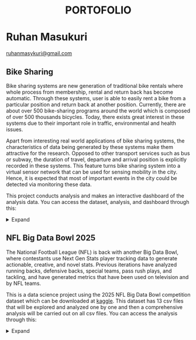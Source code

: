 
# <p align="center"> PORTOFOLIO</p>

# Ruhan Masukuri
ruhanmasykuri@gmail.com

## Bike Sharing
Bike sharing systems are new generation of traditional bike rentals where whole process from membership, rental and return 
back has become automatic. Through these systems, user is able to easily rent a bike from a particular position and return 
back at another position. Currently, there are about over 500 bike-sharing programs around the world which is composed of 
over 500 thousands bicycles. Today, there exists great interest in these systems due to their important role in traffic, 
environmental and health issues. 

Apart from interesting real world applications of bike sharing systems, the characteristics of data being generated by
these systems make them attractive for the research. Opposed to other transport services such as bus or subway, the duration
of travel, departure and arrival position is explicitly recorded in these systems. This feature turns bike sharing system into
a virtual sensor network that can be used for sensing mobility in the city. Hence, it is expected that most of important
events in the city could be detected via monitoring these data.

This project conducts analysis and makes an interactive dashboard of the analysis data. You can access the dataset, analysis, and dashboard through this: 
<details>
  <summary>Expand</summary>
  
  ### [Dataset](https://github.com/hanru789/bike_sharing/tree/main/bike_sharing_dataset)
  
  ### [Analysis](https://github.com/hanru789/bike_sharing/blob/main/Proyek%20Analisis%20Data.ipynb)
  
  ### [Dashboard](https://bikesharing-s9xhfypjcgcng7yemj6hpq.streamlit.app/)
</details>

## NFL Big Data Bowl 2025
The National Football League (NFL) is back with another Big Data Bowl, where contestants use Next Gen Stats player tracking data to generate actionable, creative, and novel stats. Previous iterations have analyzed running backs, defensive backs, special teams, pass rush plays, and tackling, and have generated metrics that have been used on television and by NFL teams.

This is a data science project using the 2025 NFL Big Data Bowl competition dataset which can be downloaded at [kaggle](https://www.kaggle.com/competitions/nfl-big-data-bowl-2025/data?select=games.csv).
This dataset has 13 csv files that will be explored and analyzed one by one and then a comprehensive analysis will be carried out on all csv files. You can access the analysis through this:
<details>
  <summary>Expand</summary>
	
	
 ### [games.csv](https://github.com/hanru789/NFL-Big-Data-Bowl-2025/blob/main/about-games.ipynb)
 
 ### player_play.csv
 
 ### players.csv
 
 ### plays.csv
 
 ### tracking_week_1.csv
 
 ### tracking_week_2.csv
 
 ### tracking_week_3.csv
 
 ### tracking_week_4.csv
 
 ### tracking_week_5.csv
 
 ### tracking_week_6.csv
 
 ### tracking_week_7.csv
 
 ### tracking_week_8.csv
 
 ### tracking_week_9.csv
 
 ### Conclution
 
 </details>
